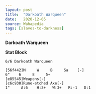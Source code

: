 ```yaml
---
layout: post
title:  "Darkoath Warqueen"
date:   2020-12-05
source: Wahapedia
tags: [slaves-to-darkness]
---
```


**Darkoath Warqueen**

**Stat Block**
```
6/6 Darkoath Warqueen
```

```
[56f442]M     W     B     Sa    [-]
6"    6     8     5+    
[e85545]Weapons[-]
[c6c930]Rune-etched Axe[-]
1"     A:6    H:3+   W:3+   R:-1   D:1   
```


